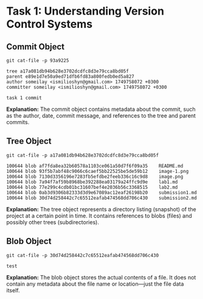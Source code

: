 # Task 1: Understanding Version Control Systems

## Commit Object
```
git cat-file -p 93a9225

tree a17a081db94b628e3702dcdfc8d3e79cca8bd05f
parent e89e1d7e50a9ed71dfb6fd83a800fedb0ed5a827
author someilay <ismilioshyn@gmail.com> 1749758072 +0300
committer someilay <ismilioshyn@gmail.com> 1749758072 +0300

task 1 commit
```
**Explanation:**
The commit object contains metadata about the commit, such as the author, date, commit message, and references to the tree and parent commits.

## Tree Object
```
git cat-file -p a17a081db94b628e3702dcdfc8d3e79cca8bd05f

100644 blob af7fda8ea32b60578a1103ce061a50d7f6f09a35    README.md
100644 blob 93f5b7abf48c9066c6caef5bb22525be5de59b12    image-1.png
100644 blob 7130d3356196e7283fb5efdbe2feeb336c16c9d8    image.png
100644 blob 7a94f7af59b8968be392288ea03179a24ffc9d9e    lab1.md
100644 blob 77e299c4cdb01bc31607bef4e2036b56c3368515    lab2.md
100644 blob 0ab3d9306b82333d3d9e67089ac12eaf26198b20    submission1.md
100644 blob 30d74d258442c7c65512eafab474568dd706c430    submission2.md
```
**Explanation:**
The tree object represents a directory listing (snapshot) of the project at a certain point in time. It contains references to blobs (files) and possibly other trees (subdirectories).

## Blob Object
```
git cat-file -p 30d74d258442c7c65512eafab474568dd706c430

test
```
**Explanation:**
The blob object stores the actual contents of a file. It does not contain any metadata about the file name or location—just the file data itself.